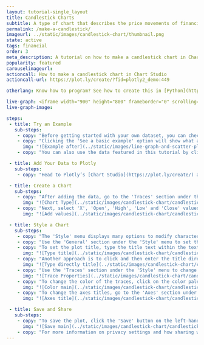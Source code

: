 ```yaml
---
layout: tutorial-single_layout
title: Candlestick Charts
subtitle: A type of chart that describes the price movements of financial data over a certain period of time.
permalink: /make-a-candlestick/
imageurl: ../static/images/candlestick-chart/thumbnail.png
state: active
tags: financial
order: 3
meta_description: A tutorial on how to make a candlestick chart in Chart Studio.
popularity: featured
carouselimageurl:
actioncall: How to make a candlestick chart in Chart Studio
actioncall-url: https://plot.ly/create/?fid=plotly2_demo:449

otherlang: Know how to program? See how to create this in [Python](https://plot.ly/python/candlestick-charts/) or [R](https://plot.ly/r/candlestick-charts/).

live-graph: <iframe width="900" height="800" frameborder="0" scrolling="no" src="//plot.ly/~plotly2_demo/449.embed"></iframe>
live-graph-image:

steps:
 - title: Try an Example
   sub-steps:
    - copy: "Before getting started with your own dataset, you can check out an example. First, select the 'Type' menu. Hovering the mouse over the chart type icon will display three options: 1) Charts like this by Plotly users, 2) View tutorials on this chart type, and, 3) See a basic example."
    - copy: "Clicking the 'See a basic example' option will show what a sample chart looks like after adding data and editing with the style. You'll also see what labels and style attributes were selected for this specific chart, as well as the end result."
      img: "![Example after](../static/images/line-graph-and-scatter-plot-with-excel/scatter-try-example.gif)"
    - copy: "You can also use the data featured in this tutorial by clicking on 'Open This Data in Plotly' on the left-hand side. It'll open in Chart Studio."

 - title: Add Your Data to Plotly
   sub-steps:
    - copy: "Head to Plotly’s [Chart Studio](https://plot.ly/create/) and add your data. You have the option of typing directly in the grid, uploading your file, or entering the URL of an online dataset. Plotly accepts .xls, .xlsx, or .csv files. For more information on how to enter your data, see [this](https://help.plot.ly/add-data-to-the-plotly-grid/) tutorial."

 - title: Create a Chart
   sub-steps:
    - copy: "After adding the data, go to the 'Traces' section under the 'Structure' menu on the left-hand side. Choose the 'Type' of trace, then choose 'Candlestick' under 'Financial' chart type."
      img: "![Chart Type](../static/images/candlestick-chart/candlestick-chart-type.png)"
    - copy: "Next, select 'X', 'Open', 'High', 'Low' and 'Close' values from the dropdown menus. This will create the candlestick trace as seen below."
      img: "![Add values](../static/images/candlestick-chart/candlestick-values.png)"

 - title: Style a Chart
   sub-steps:
    - copy: "The 'Style' menu displays many options to modify characteristics of the overall chart layout or the individual traces. To see more options about styling the chart, visit the [style and layout](https://help.plot.ly/tutorials/#layout) section of the Chart Studio documentation."
    - copy: "Use the 'General' section under the 'Style' menu to set the plot title, as well as change the layout background, margin color and font styles."
    - copy: "To set the plot title, type the title text within the textbox provided under the 'Title' property."
      img: "![Type title](../static/images/candlestick-chart/candlestick-title.png)"
    - copy: "Another approach is to click and then enter the title directly on the plot interface."
      img: "![Type directly title](../static/images/candlestick-chart/candlestick-title-direct.png)"
    - copy: "Use the 'Traces' section under the 'Style' menu to change the properties of the trace such as the colorscale, lighting effects and its position, and hoverinfo."
      img: "![Trace Properties](../static/images/candlestick-chart/candlestick-properties.png)"
    - copy: "To change the color of the traces, click on the color palette next to the attributes 'Line Color' and 'Fill Color' under the properties 'Increasing Trace Styles'."
      img: "![Color main](../static/images/candlestick-chart/candlestick-color.png)"
    - copy: "To change the axes titles, go to the 'Axes' section under the 'Style' menu and type the title text within the textbox provided under the 'Title' property for each axis."
      img: "![Axes title](../static/images/candlestick-chart/candlestick-axes.png)"

 - title: Save and Share
   sub-steps:
    - copy: "To save the plot, click the 'Save' button on the left-hand side. A save modal will appear, as seen below, where you can specify the filenames and privacy settings for your plot and data grid."
      img: "![Save main](../static/images/candlestick-chart/candlestick-save-main.png)"
    - copy: "For more information on privacy settings and how sharing works, visit Plotly's [sharing tutorial](http://help.plot.ly/save-share-and-export-in-plotly/)."
---
```

